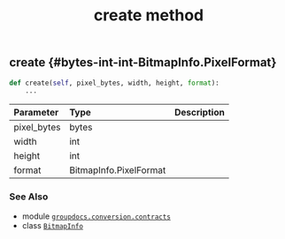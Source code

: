﻿---
title: create method
second_title: GroupDocs.Conversion for Python via .NET API References
description: 
type: docs
weight: 20
url: /python-net/groupdocs.conversion.contracts/bitmapinfo/create/
is_root: false
---

## create {#bytes-int-int-BitmapInfo.PixelFormat}





```python
def create(self, pixel_bytes, width, height, format):
    ...
```


| Parameter | Type | Description |
| :- | :- | :- |
| pixel_bytes | bytes |  |
| width | int |  |
| height | int |  |
| format | BitmapInfo.PixelFormat |  |



### See Also
* module [`groupdocs.conversion.contracts`](../../)
* class [`BitmapInfo`](/conversion/python-net/groupdocs.conversion.contracts/bitmapinfo)
